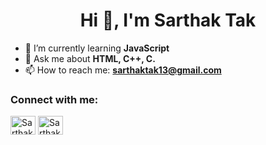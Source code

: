 <h1 align="center">Hi 👋, I'm Sarthak Tak </h1>

- 🌱 I’m currently learning **JavaScript**
- 💬 Ask me about **HTML, C++, C.**
- 📫 How to reach me: **sarthaktak13@gmail.com**

<h3 align="left">Connect with me:</h3>
<p align="left">
<a href="https://www.linkedin.com/in/sarthak-tak-399982241/" target="blank"><img align="center" src="https://raw.githubusercontent.com/rahuldkjain/github-profile-readme-generator/master/src/images/icons/Social/linked-in-alt.svg" alt="Sarthak Tak" height="30" width="40" /></a>
<a href="https://www.instagram.com/sarthak.tak/" target="blank"><img align="center" src="https://raw.githubusercontent.com/rahuldkjain/github-profile-readme-generator/master/src/images/icons/Social/instagram.svg" alt="Sarthak Tak Insta" height="30" width="40" /></a>
</p>
